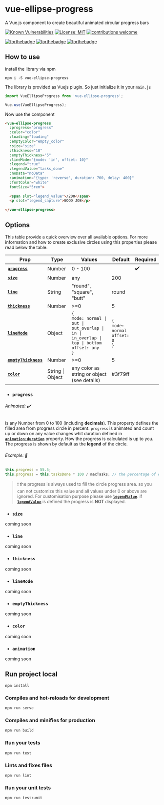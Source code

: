 # vue-ellipse-progress
A Vue.js component to create beautiful animated circular progress bars

[![Known Vulnerabilities](https://snyk.io/test/github/setaman/vue-ellipse-progress/badge.svg?targetFile=package.json)](https://snyk.io/test/github/setaman/vue-ellipse-progress?targetFile=package.json)
[![License: MIT](https://img.shields.io/badge/License-MIT-blue.svg)](https://opensource.org/licenses/MIT)
[![contributions welcome](https://img.shields.io/badge/contributions-welcome-brightgreen.svg?style=flat)](https://github.com/dwyl/esta/issues)

[![forthebadge](https://forthebadge.com/images/badges/built-with-love.svg)](https://forthebadge.com)
[![forthebadge](https://forthebadge.com/images/badges/made-with-vue.svg)](https://forthebadge.com)
[![forthebadge](https://forthebadge.com/images/badges/check-it-out.svg)](https://forthebadge.com)
## How to use
install the library via npm
```
npm i -S vue-ellipse-progress
```
The library is provided as Vuejs plugin. So just initialize it in your ``main.js``
```js
import VueEllipseProgress from 'vue-ellipse-progress';

Vue.use(VueEllipseProgress);
```
Now use the component
```html
<vue-ellipse-progress 
  :progress="progress"
  :color="color"
  :loading="loading"
  :emptyColor="empty_color"
  :size="size"
  :thickness="10"
  :emptyThickness="5"
  :lineMode="{mode: 'in', offset: 10}"
  :legend="true"
  :legendValue="tasks_done"
  :noData="noData"
  :animation="{type: 'reverse', duration: 700, delay: 400}"
  :fontColor="white"
  fontSize="5rem">
  
  <span slot="legend_value">/200</span>
  <p slot="legend_capture">GOOD JOB</p>
  
</vue-ellipse-progress>
``` 
## Options
This table provide a quick overview over all available options. For more information and how to create exclusive circles 
using this properties please read below the table.

| Prop     | Type   | Values  | Default | Required |
|----------|--------|---------|---------|----------|
| **[`progress`](#progress)** | Number | 0 - 100 |         | :heavy_check_mark:      |
| **[`size`](#size)** | Number | any |  200       |     |      |
| **[`line`](#line)** | String | "round", "square", "butt" |  round|    |
| **[`thickness`](#thickness)** | Number | \>=0 |  5 |    |  &check;      |    
| **[`lineMode`](#linemode)** | Object | `{` <br> `mode: normal \| out \| out_overlap \| in \| in_overlap \| top \| bottom` <br> `offset: any `<br> `}` | `{` <br> `mode: normal` <br> `offset: 0` <br> `}` |    | 
| **[`emptyThickness`](#emptythickness)** | Number | \>=0 |  5 |    |  
| **[`color`](#color)** | String \| Object | any color as string or object (see details) |  #3f79ff |    |  

- ### `progress`

###### Animated: :heavy_check_mark: 

is any Number from 0 to 100 (including **decimals**). This property defines the filled area from progress circle in 
percent. `progress` is animated and count up or down on any value changes whit duration defined in 
**[`animation:duration`](#animation)** property. How the progress is calculated is up to you. The progress is shown by default as the **legend** of the circle.

###### Example: :scroll:

```js
this.progress = 55.5;
this.progress = this.tasksDone * 100 / maxTasks; // the percentage of done tasks
```

>:heavy_exclamation_mark: the progress is always used to fill the circle progress area. so you can not customize this value and all values under 0 or above are ignored. For customisation purpose please use **[`legendValue`](#legendvalue)**. 
>if **[`legendValue`](#legendvalue)** is defined the progress is **NOT** displayed.


- ### `size` 
coming soon
- ### `line` 
coming soon
- ### `thickness` 
coming soon
- ### `lineMode` 
coming soon
- ### `emptyThickness` 
coming soon
- ### `color`
coming soon 
- ### `animation`
coming soon  
## Run project local
```
npm install
```

### Compiles and hot-reloads for development
```
npm run serve
```

### Compiles and minifies for production
```
npm run build
```

### Run your tests
```
npm run test
```

### Lints and fixes files
```
npm run lint
```

### Run your unit tests
```
npm run test:unit
```

